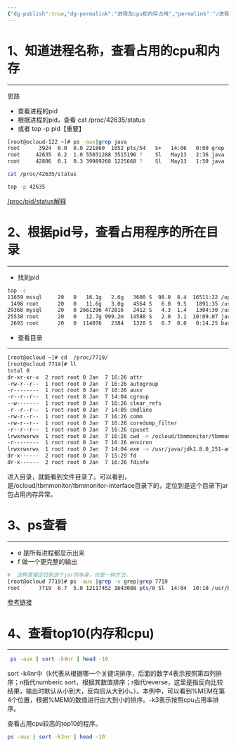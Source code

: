 ```yaml
---
{"dg-publish":true,"dg-permalink":"进程及cpu和内存占用","permalink":"/进程及cpu和内存占用/","noteIcon":"","created":"2021-01-09","updated":""}
---
```



# 1、知道进程名称，查看占用的cpu和内存
---
思路
- 查看进程的pid
- 根据进程的pid，查看 cat /proc/42635/status
- 或者 top -p pid【重要】
```bash
[root@ocloud-122 ~]# ps -aux|grep java
root      3924  0.0  0.0 221860  1052 pts/54   S+   14:06   0:00 grep --color=auto java
root     42635  0.2  1.0 55031288 3515196 ?    Sl   May13   2:36 java -jar vmanager-0.0.1-SNAPSHOT.jar
root     42806  0.1  0.3 39989268 1225668 ?    Sl   May13   1:50 java -jar ocloud-login-0.0.1-SNAPSHOT.jar
```

```bash
cat /proc/42635/status
```

```bash
top -p 42635
```

[/proc/pid/status解释](http://blog.chinaunix.net/uid-24347760-id-2943156.html)

# 2、根据pid号，查看占用程序的所在目录
---
- 找到pid
```bash
top -c
11659 mssql     20   0   16.1g   2.6g   3600 S  98.0  8.4  16511:22 /opt/mssql/bin/sqlservr
 1498 root      20   0   11.6g   3.0g   4564 S   6.0  9.5   1891:35 /usr/bin/java -Dspring.profiles.active=dev -Dspring.config.location=./application.+
29368 mysql     20   0 2661296 472816   2412 S   4.3  1.4   1304:30 /usr/local/mysql/bin/mysqld --basedir=/usr/local/mysql --datadir=/ocloud/mysqldata+
25538 root      20   0   12.7g 999.2m  14588 S   2.0  3.1  10:09.07 java -jar -Dspring.profiles.active=prod tbmmonitor_master_V1.6.4022_back.jar
 2693 root      20   0  114076   2384   1328 S   0.7  0.0   0:14.25 bash -c while [ -d /proc/$PPID ]; do sleep 1;head -v -n 8 /proc/meminfo; head -v -+
```

- 查看目录
---
```bash
[root@ocloud ~]# cd  /proc/7719/
[root@ocloud 7719]# ll
total 0
dr-xr-xr-x  2 root root 0 Jan  7 16:26 attr
-rw-r--r--  1 root root 0 Jan  7 16:26 autogroup
-r--------  1 root root 0 Jan  7 16:26 auxv
-r--r--r--  1 root root 0 Jan  7 14:04 cgroup
--w-------  1 root root 0 Jan  7 16:26 clear_refs
-r--r--r--  1 root root 0 Jan  7 14:05 cmdline
-rw-r--r--  1 root root 0 Jan  7 16:26 comm
-rw-r--r--  1 root root 0 Jan  7 16:26 coredump_filter
-r--r--r--  1 root root 0 Jan  7 16:26 cpuset
lrwxrwxrwx  1 root root 0 Jan  7 16:26 cwd -> /ocloud/tbmmonitor/tbmmonitor-interface
-r--------  1 root root 0 Jan  7 16:26 environ
lrwxrwxrwx  1 root root 0 Jan  7 14:04 exe -> /usr/java/jdk1.8.0_251-amd64/jre/bin/java
dr-x------  2 root root 0 Jan  7 15:29 fd
dr-x------  2 root root 0 Jan  7 16:26 fdinfo
```

进入目录，就能看到文件目录了。可以看到，是/ocloud/tbmmonitor/tbmmonitor-interface目录下的，定位到是这个目录下jar包占用内存异常。

# 3、ps查看
---

- e 是所有进程都显示出来
- f 做一个更完整的输出

```bash
#  这样直接定位到这个jar包本身，也是一种方法。
[root@ocloud 7719]# ps -aux |grep -v grep|grep 7719
root      7719  6.7  5.0 12117452 1643088 pts/0 Sl  14:04  10:10 /usr/bin/java -Dspring.profiles.active=dev -Dspring.config.location=./application.yml -jar tbm-data-collect-0.0.1-SNAPSHOT.jar
```

[参考链接](https://www.cnblogs.com/jie-fang/p/7686521.html)

# 4、查看top10(内存和cpu)
---
```bash
 ps -aux | sort -k4nr | head -10
```

sort -k4nr中（k代表从根据哪一个关键词排序，后面的数字4表示按照第四列排序；n指代numberic sort，根据其数值排序；r指代reverse，这里是指反向比较结果，输出时默认从小到大，反向后从大到小。）。本例中，可以看到%MEM在第4个位置，根据%MEM的数值进行由大到小的排序。-k3表示按照cpu占用率排序。

查看占用cpu较高的top10的程序。

```bash
ps -aux | sort -k3nr | head -10
```